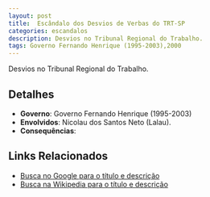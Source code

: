 ```yaml
---
layout: post
title:  Escândalo dos Desvios de Verbas do TRT-SP
categories: escandalos
description: Desvios no Tribunal Regional do Trabalho.
tags: Governo Fernando Henrique (1995-2003),2000
---
```


Desvios no Tribunal Regional do Trabalho.

## Detalhes
- **Governo**: Governo Fernando Henrique (1995-2003)
- **Envolvidos**: Nicolau dos Santos Neto (Lalau).
- **Consequências**: 

## Links Relacionados
- [Busca no Google para o título e descrição](https://www.google.com/search?q=Esc%C3%A2ndalo%20dos%20Desvios%20de%20Verbas%20do%20TRT-SP%20Desvios%20no%20Tribunal%20Regional%20do%20Trabalho.%20Governo%20Fernando%20Henrique%20%281995-2003%29)
- [Busca na Wikipedia para o título e descrição](https://en.wikipedia.org/w/index.php?search=Esc%C3%A2ndalo%20dos%20Desvios%20de%20Verbas%20do%20TRT-SP%20Desvios%20no%20Tribunal%20Regional%20do%20Trabalho.%20Governo%20Fernando%20Henrique%20%281995-2003%29)
